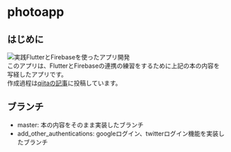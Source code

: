 # photoapp

## はじめに
![実践FlutterとFirebaseを使ったアプリ開発](https://m.media-amazon.com/images/I/51UEH-9pDUL.jpg)  
このアプリは、FlutterとFirebaseの連携の練習をするために上記の本の内容を写経したアプリです。   
作成過程は[qiitaの記事](https://qiita.com/ninoko1995/items/722ae744c853e087f267)に投稿しています。  


## ブランチ
- master: 本の内容をそのまま実装したブランチ  
- add_other_authentications: googleログイン、twitterログイン機能を実装したブランチ


